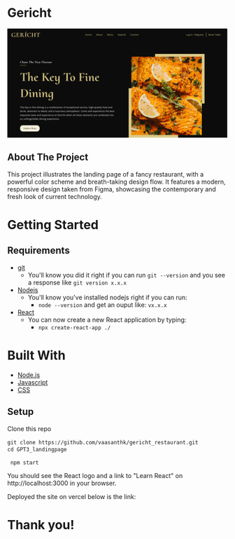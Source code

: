 # Gericht

![alt text](./src/assets/Screenshot.png)

## About The Project

This project illustrates the landing page of a fancy restaurant, with a powerful color scheme and breath-taking design flow. It features a modern, responsive design taken from Figma, showcasing the contemporary and fresh look of current technology.

# Getting Started

## Requirements

- [git](https://git-scm.com/book/en/v2/Getting-Started-Installing-Git)
  - You'll know you did it right if you can run `git --version` and you see a response like `git version x.x.x`
- [Nodejs](https://nodejs.org/en/)
  - You'll know you've installed nodejs right if you can run:
    - `node --version` and get an ouput like: `vx.x.x`
- [React](https://reactjs.org/docs/getting-started.html)
  - You can now create a new React application by typing:
    - `npx create-react-app ./`

# Built With

- [Node.js](https://nodejs.org/en/)
- [Javascript](https://www.javascript.com/)
- [CSS](https://developer.mozilla.org/en-US/docs/Web/CSS)

## Setup

Clone this repo

```
git clone https://github.com/vaasanthk/gericht_restaurant.git
cd GPT3_landingpage
```

```
 npm start
```

You should see the React logo and a link to "Learn React" on http://localhost:3000 in your browser.

Deployed the site on vercel below is the link:

<!-- <a href="https://gpt-3-landingpage.vercel.app/" target="_blank">Gericht</a> -->

# Thank you!
